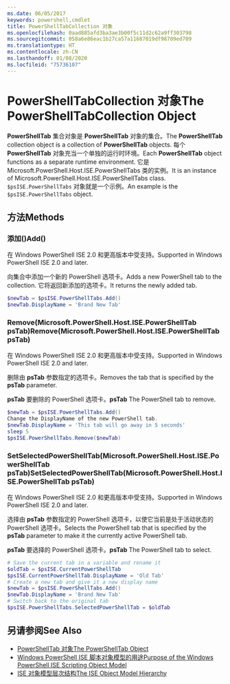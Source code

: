 ```yaml
---
ms.date: 06/05/2017
keywords: powershell,cmdlet
title: PowerShellTabCollection 对象
ms.openlocfilehash: 0aad885afd3ba3ae3b00f5c11d2c62a9ff303798
ms.sourcegitcommit: 058a6e86eac1b27ca57a11687019df98709ed709
ms.translationtype: HT
ms.contentlocale: zh-CN
ms.lasthandoff: 01/08/2020
ms.locfileid: "75736107"
---
```

# <a name="the-powershelltabcollection-object"></a><span data-ttu-id="eb42a-103">PowerShellTabCollection 对象</span><span class="sxs-lookup"><span data-stu-id="eb42a-103">The PowerShellTabCollection Object</span></span>

<span data-ttu-id="eb42a-104">**PowerShellTab** 集合对象是 **PowerShellTab** 对象的集合。</span><span class="sxs-lookup"><span data-stu-id="eb42a-104">The **PowerShellTab** collection object is a collection of **PowerShellTab** objects.</span></span> <span data-ttu-id="eb42a-105">每个 **PowerShellTab** 对象充当一个单独的运行时环境。</span><span class="sxs-lookup"><span data-stu-id="eb42a-105">Each **PowerShellTab** object functions as a separate runtime environment.</span></span> <span data-ttu-id="eb42a-106">它是 Microsoft.PowerShell.Host.ISE.PowerShellTabs 类的实例。</span><span class="sxs-lookup"><span data-stu-id="eb42a-106">It is an instance of Microsoft.PowerShell.Host.ISE.PowerShellTabs class.</span></span> <span data-ttu-id="eb42a-107">`$psISE.PowerShellTabs` 对象就是一个示例。</span><span class="sxs-lookup"><span data-stu-id="eb42a-107">An example is the `$psISE.PowerShellTabs` object.</span></span>

## <a name="methods"></a><span data-ttu-id="eb42a-108">方法</span><span class="sxs-lookup"><span data-stu-id="eb42a-108">Methods</span></span>

### <a name="add"></a><span data-ttu-id="eb42a-109">添加\(\)</span><span class="sxs-lookup"><span data-stu-id="eb42a-109">Add\(\)</span></span>

<span data-ttu-id="eb42a-110">在 Windows PowerShell ISE 2.0 和更高版本中受支持。</span><span class="sxs-lookup"><span data-stu-id="eb42a-110">Supported in Windows PowerShell ISE 2.0 and later.</span></span>

<span data-ttu-id="eb42a-111">向集合中添加一个新的 PowerShell 选项卡。</span><span class="sxs-lookup"><span data-stu-id="eb42a-111">Adds a new PowerShell tab to the collection.</span></span> <span data-ttu-id="eb42a-112">它将返回新添加的选项卡。</span><span class="sxs-lookup"><span data-stu-id="eb42a-112">It returns the newly added tab.</span></span>

```powershell
$newTab = $psISE.PowerShellTabs.Add()
$newTab.DisplayName = 'Brand New Tab'
```

### <a name="removemicrosoftpowershellhostisepowershelltab-pstab"></a><span data-ttu-id="eb42a-113">Remove\(Microsoft.PowerShell.Host.ISE.PowerShellTab psTab\)</span><span class="sxs-lookup"><span data-stu-id="eb42a-113">Remove\(Microsoft.PowerShell.Host.ISE.PowerShellTab psTab\)</span></span>

<span data-ttu-id="eb42a-114">在 Windows PowerShell ISE 2.0 和更高版本中受支持。</span><span class="sxs-lookup"><span data-stu-id="eb42a-114">Supported in Windows PowerShell ISE 2.0 and later.</span></span>

<span data-ttu-id="eb42a-115">删除由 **psTab** 参数指定的选项卡。</span><span class="sxs-lookup"><span data-stu-id="eb42a-115">Removes the tab that is specified by the **psTab** parameter.</span></span>

<span data-ttu-id="eb42a-116">**psTab** 要删除的 PowerShell 选项卡。</span><span class="sxs-lookup"><span data-stu-id="eb42a-116">**psTab** The PowerShell tab to remove.</span></span>

```powershell
$newTab = $psISE.PowerShellTabs.Add()
Change the DisplayName of the new PowerShell tab.
$newTab.DisplayName = 'This tab will go away in 5 seconds'
sleep 5
$psISE.PowerShellTabs.Remove($newTab)
```

### <a name="setselectedpowershelltabmicrosoftpowershellhostisepowershelltab-pstab"></a><span data-ttu-id="eb42a-117">SetSelectedPowerShellTab\(Microsoft.PowerShell.Host.ISE.PowerShellTab psTab\)</span><span class="sxs-lookup"><span data-stu-id="eb42a-117">SetSelectedPowerShellTab\(Microsoft.PowerShell.Host.ISE.PowerShellTab psTab\)</span></span>

<span data-ttu-id="eb42a-118">在 Windows PowerShell ISE 2.0 和更高版本中受支持。</span><span class="sxs-lookup"><span data-stu-id="eb42a-118">Supported in Windows PowerShell ISE 2.0 and later.</span></span>

<span data-ttu-id="eb42a-119">选择由 **psTab** 参数指定的 PowerShell 选项卡，以使它当前是处于活动状态的 PowerShell 选项卡。</span><span class="sxs-lookup"><span data-stu-id="eb42a-119">Selects the PowerShell tab that is specified by the **psTab** parameter to make it the currently active PowerShell tab.</span></span>

<span data-ttu-id="eb42a-120">**psTab** 要选择的 PowerShell 选项卡。</span><span class="sxs-lookup"><span data-stu-id="eb42a-120">**psTab** The PowerShell tab to select.</span></span>

```powershell
# Save the current tab in a variable and rename it
$oldTab = $psISE.CurrentPowerShellTab
$psISE.CurrentPowerShellTab.DisplayName = 'Old Tab'
# Create a new tab and give it a new display name
$newTab = $psISE.PowerShellTabs.Add()
$newTab.DisplayName = 'Brand New Tab'
# Switch back to the original tab
$psISE.PowerShellTabs.SelectedPowerShellTab = $oldTab
```

## <a name="see-also"></a><span data-ttu-id="eb42a-121">另请参阅</span><span class="sxs-lookup"><span data-stu-id="eb42a-121">See Also</span></span>

- [<span data-ttu-id="eb42a-122">PowerShellTab 对象</span><span class="sxs-lookup"><span data-stu-id="eb42a-122">The PowerShellTab Object</span></span>](The-PowerShellTab-Object.md)
- [<span data-ttu-id="eb42a-123">Windows PowerShell ISE 脚本对象模型的用途</span><span class="sxs-lookup"><span data-stu-id="eb42a-123">Purpose of the Windows PowerShell ISE Scripting Object Model</span></span>](Purpose-of-the-Windows-PowerShell-ISE-Scripting-Object-Model.md)
- [<span data-ttu-id="eb42a-124">ISE 对象模型层次结构</span><span class="sxs-lookup"><span data-stu-id="eb42a-124">The ISE Object Model Hierarchy</span></span>](The-ISE-Object-Model-Hierarchy.md)
